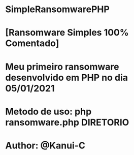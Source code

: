 # SimpleRansomwarePHP
# [Ransomware Simples 100% Comentado]
# Meu primeiro ransomware desenvolvido em PHP no dia 05/01/2021
# Metodo de uso: php ransomware.php DIRETORIO

# Author: @Kanui-C
